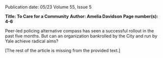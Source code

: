 Publication date: 05/23
Volume 55, Issue 5

**Title: To Care for a Community**
**Author: Amelia Davidson**
**Page number(s): 4-6**


Peer-led policing alternative compass has seen 
a successful rollout in the past five months. But can an 
organization bankrolled by the City and run by Yale 
achieve radical aims?


[The rest of the article is missing from the provided text.]